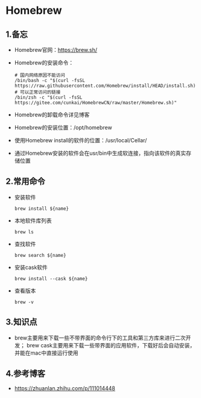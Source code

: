 # Homebrew

## 1.备忘

- Homebrew官网：https://brew.sh/

- Homebrew的安装命令：

  ```shell
  # 国内网络原因不能访问
  /bin/bash -c "$(curl -fsSL https://raw.githubusercontent.com/Homebrew/install/HEAD/install.sh)"
  # 可以正常访问的链接
  /bin/zsh -c "$(curl -fsSL https://gitee.com/cunkai/HomebrewCN/raw/master/Homebrew.sh)"
  ```

- Homebrew的卸载命令详见博客

- Homebrew的安装位置：/opt/homebrew

- 使用Homebrew install的软件的位置：/usr/local/Cellar/

- 通过Homebrew安装的软件会在usr/bin中生成软连接，指向该软件的真实存储位置

## 2.常用命令

- 安装软件

  ```shell
  brew install ${name}
  ```

- 本地软件库列表

  ```shell
  brew ls
  ```

- 查找软件

  ```shell
  brew search ${name}
  ```

- 安装cask软件

  ```shell
  brew install --cask ${name}
  ```

- 查看版本

  ```shell
  brew -v
  ```

## 3.知识点

- brew主要用来下载一些不带界面的命令行下的工具和第三方库来进行二次开发；
  brew cask主要用来下载一些带界面的应用软件，下载好后会自动安装，并能在mac中直接运行使用

## 4.参考博客

- https://zhuanlan.zhihu.com/p/111014448


